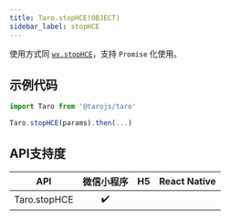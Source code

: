 ```yaml
---
title: Taro.stopHCE(OBJECT)
sidebar_label: stopHCE
---
```



使用方式同 [`wx.stopHCE`](https://developers.weixin.qq.com/miniprogram/dev/api/wx.stopHCE.html)，支持 `Promise` 化使用。

## 示例代码

```jsx
import Taro from '@tarojs/taro'

Taro.stopHCE(params).then(...)
```



## API支持度


| API | 微信小程序 | H5 | React Native |
| :-: | :-: | :-: | :-: |
| Taro.stopHCE | ✔️ |  |  |

